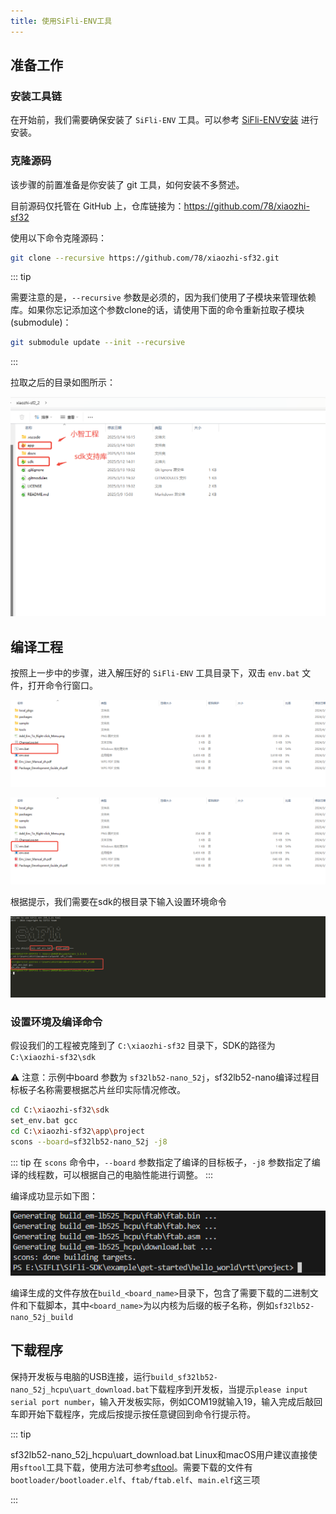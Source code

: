 ```yaml
---
title: 使用SiFli-ENV工具
---
```


## 准备工作

### 安装工具链

在开始前，我们需要确保安装了 `SiFli-ENV` 工具。可以参考 [SiFli-ENV安装](../../prerequisites.md#sifli-env) 进行安装。

### 克隆源码

该步骤的前置准备是你安装了 git 工具，如何安装不多赘述。

目前源码仅托管在 GitHub 上，仓库链接为：<https://github.com/78/xiaozhi-sf32>

使用以下命令克隆源码：

```bash
git clone --recursive https://github.com/78/xiaozhi-sf32.git
```

::: tip

需要注意的是，`--recursive` 参数是必须的，因为我们使用了子模块来管理依赖库。如果你忘记添加这个参数clone的话，请使用下面的命令重新拉取子模块(submodule)：

```bash
git submodule update --init --recursive
```

:::

拉取之后的目录如图所示：

![](image/2025-05-15-14-32-35.png)

## 编译工程

按照上一步中的步骤，进入解压好的 `SiFli-ENV` 工具目录下，双击 `env.bat` 文件，打开命令行窗口。

![](image/2025-05-15-14-35-31.png)

![](image/2025-05-15-14-35-40.png)

根据提示，我们需要在sdk的根目录下输入设置环境命令

![](image/2025-05-15-14-36-02.png)

### 设置环境及编译命令

假设我们的工程被克隆到了 `C:\xiaozhi-sf32` 目录下，SDK的路径为 `C:\xiaozhi-sf32\sdk`

⚠ 注意：示例中board 参数为 `sf32lb52-nano_52j`，sf32lb52-nano编译过程目标板子名称需要根据芯片丝印实际情况修改。
```bash
cd C:\xiaozhi-sf32\sdk
set_env.bat gcc
cd C:\xiaozhi-sf32\app\project
scons --board=sf32lb52-nano_52j -j8
```


::: tip
在 `scons` 命令中，`--board` 参数指定了编译的目标板子，`-j8` 参数指定了编译的线程数，可以根据自己的电脑性能进行调整。
:::

编译成功显示如下图：

![](image/2025-05-15-14-41-14.png)

编译生成的文件存放在`build_<board_name>`目录下，包含了需要下载的二进制文件和下载脚本，其中`<board_name>`为以内核为后缀的板子名称，例如`sf32lb52-nano_52j_build`

## 下载程序

保持开发板与电脑的USB连接，运行`build_sf32lb52-nano_52j_hcpu\uart_download.bat`下载程序到开发板，当提示`please input serial port number`，输入开发板实际，例如COM19就输入19，输入完成后敲回车即开始下载程序，完成后按提示按任意键回到命令行提示符。

::: tip

sf32lb52-nano_52j_hcpu\uart_download.bat 
Linux和macOS用户建议直接使用`sftool`工具下载，使用方法可参考[sftool](https://wiki.sifli.com/tools/SFTool.html)。需要下载的文件有`bootloader/bootloader.elf`、`ftab/ftab.elf`、`main.elf`这三项

:::
